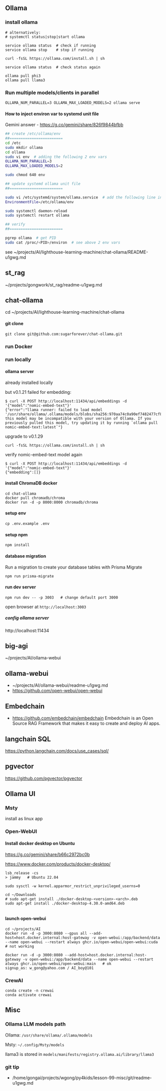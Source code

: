 ## Ollama

### install ollama

```
# alternatively: 
# systemctl status|stop|start ollama

service ollama status  # check if running
service ollama stop    # stop if running

curl -fsSL https://ollama.com/install.sh | sh

service ollama status  # check status again

ollama pull phi3
ollama pull llama3
```

### Run multiple models/clients in parallel

```
OLLAMA_NUM_PARALLEL=3 OLLAMA_MAX_LOADED_MODELS=2 ollama serve
```

#### How to inject environ var to systemd unit file
Gemini answer - https://g.co/gemini/share/826f9844bfbb

```bash
## create /etc/ollama/env
##========================
cd /etc
sudo mkdir ollama
cd ollama
sudo vi env  # adding the following 2 env vars
OLLAMA_NUM_PARALLEL=3
OLLAMA_MAX_LOADED_MODELS=2

sudo chmod 640 env

## update systemd ollama unit file
##========================

sudo vi /etc/systemd/system/ollama.service  # add the following line in [Service] section
EnvironmentFile=/etc/ollama/env

sudo systemctl daemon-reload
sudo systemctl restart ollama

## verify
##========================

pgrep ollama  # get PID
sudo cat /proc/<PID>/environ  # see above 2 env vars

```

see ~/projects/AI/lighthouse-learning-machine/chat-ollama/README-u1gwg.md

## st_rag
~/projects/gongwork/st_rag/readme-u1gwg.md

##  chat-ollama
cd ~/projects/AI/lighthouse-learning-machine/chat-ollama

#### git clone
```
git clone git@github.com:sugarforever/chat-ollama.git
```

### run Docker

### run locally 


#### ollama server
already installed locally

but v0.1.21 failed for embedding:

```
$ curl -X POST http://localhost:11434/api/embeddings -d '{"model":"nomic-embed-text"}'
{"error":"llama runner: failed to load model '/usr/share/ollama/.ollama/models/blobs/sha256:970aa74c0a90ef7482477cf803618e776e173c007bf957f635f1015bfcfef0e6': this model may be incompatible with your version of Ollama. If you previously pulled this model, try updating it by running `ollama pull nomic-embed-text:latest`"}
```

upgrade to v0.1.29

```
curl -fsSL https://ollama.com/install.sh | sh
```

verify nomic-embed-text model again
```
$ curl -X POST http://localhost:11434/api/embeddings -d '{"model":"nomic-embed-text"}'
{"embedding":[]}
```

#### install ChromaDB docker
```
cd chat-ollama
docker pull chromadb/chroma
docker run -d -p 8000:8000 chromadb/chroma
```

#### setup env

```
cp .env.example .env
```

#### setup npm

```
npm install
```

#### database migration

Run a migration to create your database tables with Prisma Migrate

```
npm run prisma-migrate
```

#### run dev server

```
npm run dev -- -p 3003   # change default port 3000
```
open browser at `http://localhost:3003`


##### config ollama server

http://localhost:11434


##  big-agi
~/projects/AI/ollama-webui

##  ollama-webui
- ~/projects/AI/ollama-webui/readme-u1gwg.md
- https://github.com/open-webui/open-webui



##  Embedchain
- https://github.com/embedchain/embedchain
Embedchain is an Open Source RAG Framework that makes it easy to create and deploy AI apps.

## langchain SQL
https://python.langchain.com/docs/use_cases/sql/

## pgvector
https://github.com/pgvector/pgvector



## Ollama UI

### Msty
install as linux app

### Open-WebUI

#### Install docker desktop on Ubuntu

https://g.co/gemini/share/b66c2972bc0b

https://www.docker.com/products/docker-desktop/

```
lsb_release -cs
> jammy   # Ubuntu 22.04

sudo sysctl -w kernel.apparmor_restrict_unprivileged_userns=0

cd ~/Downloads
# sudo apt-get install ./docker-desktop-<version>-<arch>.deb
sudo apt-get install ./docker-desktop-4.30.0-amd64.deb


```

#### launch open-webui
```
cd ~/projects/AI
docker run -d -p 3000:8080 --gpus all --add-host=host.docker.internal:host-gateway -v open-webui:/app/backend/data --name open-webui --restart always ghcr.io/open-webui/open-webui:cuda   # not working

docker run -d -p 3000:8080 --add-host=host.docker.internal:host-gateway -v open-webui:/app/backend/data --name open-webui --restart always ghcr.io/open-webui/open-webui:main   # ok
signup_as: w_gong@yahoo.com / AI_boy@101
```


### CrewAI

```
conda create -n crewai
conda activate crewai
```


## Misc


### Ollama LLM models path

Ollama: `/usr/share/ollama/.ollama/models`

Msty: `~/.config/Msty/models`

llama3 is stored in
`models/manifests/registry.ollama.ai/library/llama3`

### git tip
- /home/gongai/projects/wgong/py4kids/lesson-99-misc/git/readme-u1gwg.md

